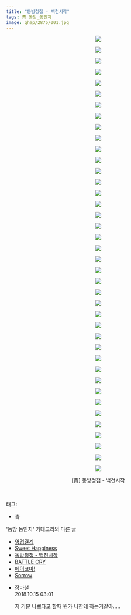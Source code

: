 ```yaml
---
title: "동방청첩 - 백천시작"
tags: 青 동방_동인지
image: ghap/2875/001.jpg
---
```

<div class="article">
<p style="text-align: center; clear: none; float: none;"><img src="{{ site.nasurl }}/ghap/2875/001.jpg"/></p>
<p style="text-align: center; clear: none; float: none;"><img src="{{ site.nasurl }}/ghap/2875/002.jpg"/></p>
<p style="text-align: center; clear: none; float: none;"><img src="{{ site.nasurl }}/ghap/2875/003.jpg"/></p>
<p style="text-align: center; clear: none; float: none;"><img src="{{ site.nasurl }}/ghap/2875/004.jpg"/></p>
<p style="text-align: center; clear: none; float: none;"><img src="{{ site.nasurl }}/ghap/2875/005.jpg"/></p>
<p style="text-align: center; clear: none; float: none;"><img src="{{ site.nasurl }}/ghap/2875/006.jpg"/></p>
<p style="text-align: center; clear: none; float: none;"><img src="{{ site.nasurl }}/ghap/2875/007.jpg"/></p>
<p style="text-align: center; clear: none; float: none;"><img src="{{ site.nasurl }}/ghap/2875/008.jpg"/></p>
<p style="text-align: center; clear: none; float: none;"><img src="{{ site.nasurl }}/ghap/2875/009.jpg"/></p>
<p style="text-align: center; clear: none; float: none;"><img src="{{ site.nasurl }}/ghap/2875/010.jpg"/></p>
<p style="text-align: center; clear: none; float: none;"><img src="{{ site.nasurl }}/ghap/2875/011.jpg"/></p>
<p style="text-align: center; clear: none; float: none;"><img src="{{ site.nasurl }}/ghap/2875/012.jpg"/></p>
<p style="text-align: center; clear: none; float: none;"><img src="{{ site.nasurl }}/ghap/2875/013.jpg"/></p>
<p style="text-align: center; clear: none; float: none;"><img src="{{ site.nasurl }}/ghap/2875/014.jpg"/></p>
<p style="text-align: center; clear: none; float: none;"><img src="{{ site.nasurl }}/ghap/2875/015.jpg"/></p>
<p style="text-align: center; clear: none; float: none;"><img src="{{ site.nasurl }}/ghap/2875/016.jpg"/></p>
<p style="text-align: center; clear: none; float: none;"><img src="{{ site.nasurl }}/ghap/2875/017.jpg"/></p>
<p style="text-align: center; clear: none; float: none;"><img src="{{ site.nasurl }}/ghap/2875/018.jpg"/></p>
<p style="text-align: center; clear: none; float: none;"><img src="{{ site.nasurl }}/ghap/2875/019.jpg"/></p>
<p style="text-align: center; clear: none; float: none;"><img src="{{ site.nasurl }}/ghap/2875/020.jpg"/></p>
<p style="text-align: center; clear: none; float: none;"><img src="{{ site.nasurl }}/ghap/2875/021.jpg"/></p>
<p style="text-align: center; clear: none; float: none;"><img src="{{ site.nasurl }}/ghap/2875/022.jpg"/></p>
<p style="text-align: center; clear: none; float: none;"><img src="{{ site.nasurl }}/ghap/2875/023.jpg"/></p>
<p style="text-align: center; clear: none; float: none;"><img src="{{ site.nasurl }}/ghap/2875/024.jpg"/></p>
<p style="text-align: center; clear: none; float: none;"><img src="{{ site.nasurl }}/ghap/2875/025.jpg"/></p>
<p style="text-align: center; clear: none; float: none;"><img src="{{ site.nasurl }}/ghap/2875/026.jpg"/></p>
<p style="text-align: center; clear: none; float: none;"><img src="{{ site.nasurl }}/ghap/2875/027.jpg"/></p>
<p style="text-align: center; clear: none; float: none;"><img src="{{ site.nasurl }}/ghap/2875/028.jpg"/></p>
<p style="text-align: center; clear: none; float: none;"><img src="{{ site.nasurl }}/ghap/2875/029.jpg"/></p>
<p style="text-align: center; clear: none; float: none;"><img src="{{ site.nasurl }}/ghap/2875/030.jpg"/></p>
<p style="text-align: center; clear: none; float: none;"><img src="{{ site.nasurl }}/ghap/2875/031.jpg"/></p>
<p style="text-align: center; clear: none; float: none;"><img src="{{ site.nasurl }}/ghap/2875/032.jpg"/></p>
<p style="text-align: center; clear: none; float: none;"><img src="{{ site.nasurl }}/ghap/2875/033.jpg"/></p>
<p style="text-align: center; clear: none; float: none;"><img src="{{ site.nasurl }}/ghap/2875/034.jpg"/></p>
<p style="text-align: center; clear: none; float: none;"><img src="{{ site.nasurl }}/ghap/2875/035.jpg"/></p>
<p style="text-align: center; clear: none; float: none;"><img src="{{ site.nasurl }}/ghap/2875/036.jpg"/></p>
<p style="text-align: center; clear: none; float: none;"><img src="{{ site.nasurl }}/ghap/2875/037.jpg"/></p>
<p style="text-align: center; clear: none; float: none;"><img src="{{ site.nasurl }}/ghap/2875/038.jpg"/></p>
<p style="text-align: center; clear: none; float: none;"><img src="{{ site.nasurl }}/ghap/2875/039.jpg"/></p>
<p style="text-align: center; clear: none; float: none;"><img src="{{ site.nasurl }}/ghap/2875/040.jpg"/></p>
<p style="text-align: center; clear: none; float: none;">[青] 동방청첩 - 백천시작</p>
<p><br/></p>
</div><div class="tagTrail">
<p>태그: </p>
<ul>
<li>青</li>
</ul>
</div><div class="another">
<p>'동방 동인지' 카테고리의 다른 글</p>
<ul>
<li><a href="/2016-12-10-ghap_2877">영겁결계</a></li>
<li><a href="/2016-12-10-ghap_2876">Sweet Happiness</a></li>
<li><a href="/2016-12-09-ghap_2875">동방청첩 - 백천시작</a></li>
<li><a href="/2016-12-09-ghap_2874">BATTLE CRY</a></li>
<li><a href="/2016-12-09-ghap_2873">에이코마!</a></li>
<li><a href="/2016-12-09-ghap_2872">Sorrow</a></li>
</ul>
</div><div class="cb_module cb_fluid">
<div class="cb_wrt cb_profile">
<div class="comment">
<ul>
<li class="cb_thumb_off" id="comment15355242">
<div class="cb_comment_area">
<div class="cb_info_area">
<div class="cb_section">
<span class="cb_nick_name">장마철</span>
</div>
<div class="cb_section">
<span class="cb_date">2018.10.15 03:01 </span>
</div>
</div>
<div class="cb_dsc_comment">
<p class="cb_dsc">
											저 기분 나쁘다고 할때 뭔가 나한테 하는거같아.....
										</p>
</div>
</div></li>
</ul>
</div>
</div><!-- commentList close -->
</div>